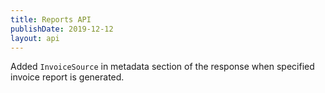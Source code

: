 ```yaml
---
title: Reports API
publishDate: 2019-12-12
layout: api
---
```


Added `InvoiceSource` in metadata section of the response when specified invoice
report is generated.
